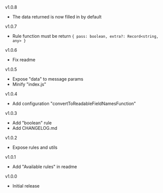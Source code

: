v1.0.8
 - The data returned is now filled in by default

v1.0.7
 - Rule function must be return `{ pass: boolean, extra?: Record<string, any> }`

v1.0.6
 - Fix readme

v1.0.5
 - Expose "data" to message params
 - Minify "index.js"

v1.0.4
 - Add configuration "convertToReadableFieldNamesFunction"

v1.0.3
 - Add "boolean" rule
 - Add CHANGELOG.md

v1.0.2
 - Expose rules and utils

v1.0.1
 - Add "Available rules" in readme

v1.0.0
 - Initial release
